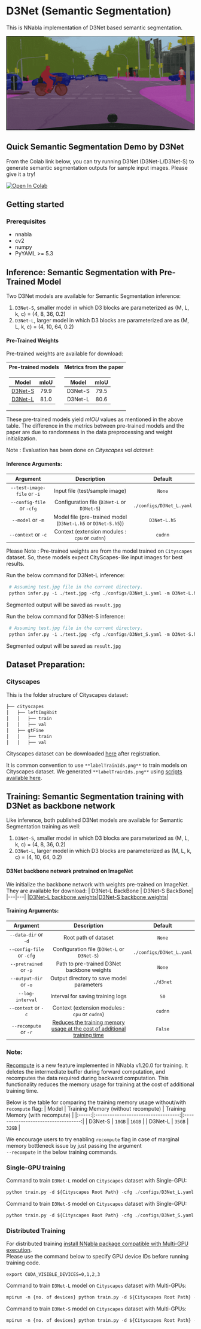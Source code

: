 # D3Net (Semantic Segmentation)
This is NNabla implementation of D3Net based semantic segmentation.

![demo image](resources/demo.gif)

## Quick Semantic Segmentation Demo by D3Net

From the Colab link below, you can try running D3Net (D3Net-L/D3Net-S) to generate semantic segmentation outputs for sample input images. Please give it a try!

[![Open In Colab](https://colab.research.google.com/assets/colab-badge.svg)](https://colab.research.google.com/github/sony/ai-research-code/blob/master/d3net/semantic-segmentation/D3Net-Semantic-Segmentation.ipynb)

## Getting started

### Prerequisites
* nnabla 
* cv2
* numpy
* PyYAML >= 5.3

## Inference: Semantic Segmentation with Pre-Trained Model
Two D3Net models are available for Semantic Segmentation inference:
1. `D3Net-S`, smaller model in which D3 blocks are parameterized as (M, L, k, c) = (4, 8, 36, 0.2)
2. `D3Net-L`, larger model in which D3 blocks are parameterized are as (M, L, k, c) = (4, 10, 64, 0.2)

#### Pre-Trained Weights
Pre-trained weights are available for download:

<table>
<tr><th>Pre-trained models</th><th>Metrics from the paper</th></tr>
<tr><td>

| Model | mIoU |
|:-----:|:----:|
| [D3Net-S](https://nnabla.org/pretrained-models/ai-research-code/d3net/semantic-segmentation/D3Net-S.h5) | 79.9 |
| [D3Net-L](https://nnabla.org/pretrained-models/ai-research-code/d3net/semantic-segmentation/D3Net-L.h5) | 81.0 |

</td><td>

| Model | mIoU |
|:-----:|:----:|
| D3Net-S | 79.5 |
| D3Net-L | 80.6 |

</td></tr> </table>

These pre-trained models yield *mIOU* values as mentioned in the above table. The difference in the metrics between pre-trained models and the paper are due to randomness in the data preprocessing and weight initialization.

Note : Evaluation has been done on *Cityscapes val dataset*:
#### Inference Arguments:
| Argument      | Description                                                            | Default      |
|:-------------------:|:---------------------------------------------:|:------------:|
| `--test-image-file` or `-i` | Input file (test/sample image) | `None` |
| `--config-file` or `-cfg` | Configuration file (`D3Net-L` or `D3Net-S`)  | `./configs/D3Net_L.yaml` |
| `--model` or `-m` | Model file (pre-trained model (`D3Net-L.h5` or `D3Net-S.h5`)) | `D3Net-L.h5` |
| `--context` or `-c` | Context (extension modules : `cpu` or `cudnn`) | `cudnn` |

Please Note : Pre-trained weights are from the model trained on `Cityscapes` dataset. So, these models expect CityScapes-like input images for best results.

Run the below command for D3Net-L inference:
```python
 # Assuming test.jpg file in the current directory.
 python infer.py -i ./test.jpg -cfg ./configs/D3Net_L.yaml -m D3Net-L.h5 -c cudnn
 ```
Segmented output will be saved as `result.jpg`

Run the below command for D3Net-S inference:
```python
 # Assuming test.jpg file in the current directory.
 python infer.py -i ./test.jpg -cfg ./configs/D3Net_S.yaml -m D3Net-S.h5 -c cudnn
 ```
Segmented output will be saved as `result.jpg`

## Dataset Preparation:
### Cityscapes
This is the folder structure of Cityscapes dataset:
```
├── cityscapes
│   ├── leftImg8bit
│   │   ├── train
│   │   ├── val
│   ├── gtFine
│   │   ├── train
│   │   ├── val
```

Cityscapes dataset can be downloaded [here](https://www.cityscapes-dataset.com/downloads/) after registration.

It is common convention to use `**labelTrainIds.png**` to train models on Cityscapes dataset.
We generated  `**labelTrainIds.png**` using [scripts available here](https://github.com/open-mmlab/mmsegmentation/blob/master/docs/dataset_prepare.md#cityscapes).

## Training: Semantic Segmentation training with D3Net as backbone network
Like inference, both published D3Net models are available for Semantic Segmentation training as well:
1. `D3Net-S`, smaller model in which D3 blocks are parameterized as (M, L, k, c) = (4, 8, 36, 0.2)
2. `D3Net-L`, larger model in which D3 blocks are parameterized as (M, L, k, c) = (4, 10, 64, 0.2)

#### D3Net backbone network pretrained on ImageNet
We initialize the backbone network with weights pre-trained on ImageNet. They are available for download:
| D3Net-L BackBone | D3Net-S BackBone|
|---|---|
|[D3Net-L backbone weights](https://nnabla.org/pretrained-models/ai-research-code/d3net/semantic-segmentation/D3Net-L-pretrained-backbone.h5)|[D3Net-S backbone weights](https://nnabla.org/pretrained-models/ai-research-code/d3net/semantic-segmentation/D3Net-S-pretrained-backbone.h5)|

#### Training Arguments:
| Argument      | Description                                                            | Default      |
|:-------------------:|:---------------------------------------------:|:------------:|
| `--data-dir` or `-d` | Root path of dataset | `None` |
| `--config-file` or `-cfg` | Configuration file (`D3Net-L` or `D3Net-S`) | `./configs/D3Net_L.yaml` |
| `--pretrained` or `-p` | Path to pre-trained D3Net backbone weights | `None` |
| `--output-dir` or `-o` | Output directory to save model parameters | `./d3net` |
| `--log-interval` | Interval for saving training logs | `50` |
| `--context` or `-c` | Context (extension modules : `cpu` or `cudnn`) | `cudnn` |
| `--recompute` or `-r` | [Reduces the training memory usage at the cost of additional training time](https://blog.nnabla.org/release/v1-20-0/) | `False` |

### Note:
[Recompute](https://nnabla.readthedocs.io/en/latest/python/api/variable.html?highlight=recompute#nnabla.Variable.recompute) is a new feature implemented in NNabla v1.20.0 for training. It deletes the intermediate buffer during forward computation, and recomputes the data required during backward computation. This functionality reduces the memory usage for training at the cost of additional training time.  

Below is the table for comparing the training memory usage without/with `recompute` flag:
| Model | Training Memory (without recompute) | Training Memory (with recompute) |
|:-----:|:-----------------------------------:|:-----------------------------------:|
| D3Net-S | `18GB` | `16GB` |
| D3Net-L | `35GB` | `32GB` |

We encourage users to try enabling `recompute` flag in case of marginal memory bottleneck issue by just passing the argument  
`--recompute` in the below training commands.

### Single-GPU training

Command to train `D3Net-L` model on `Cityscapes` dataset with Single-GPU:
```python
python train.py -d ${Cityscapes Root Path} -cfg ./configs/D3Net_L.yaml -p ${Path to downloaded pretrained weights} -o ./d3net-l -c cudnn
 ```
Command to train `D3Net-S` model on `Cityscapes` dataset with Single-GPU:
```python
python train.py -d ${Cityscapes Root Path} -cfg ./configs/D3Net_S.yaml -p ${Path to downloaded pretrained weights} -o ./d3net-s -c cudnn
 ```

### Distributed Training
For distributed training [install NNabla package compatible with Multi-GPU execution](https://nnabla.readthedocs.io/en/latest/python/pip_installation_cuda.html#pip-installation-distributed).  
Please use the command below to specify GPU device IDs before running training code.
```
export CUDA_VISIBLE_DEVICES=0,1,2,3
```
Command to train `D3Net-L` model on `Cityscapes` dataset with Multi-GPUs:
```python
mpirun -n {no. of devices} python train.py -d ${Cityscapes Root Path} -cfg ./configs/D3Net_L.yaml -p ${Path to downloaded pretrained weights} -o ./d3net-l -c cudnn
 ```
Command to train `D3Net-S` model on `Cityscapes` dataset with Multi-GPUs:
```python
mpirun -n {no. of devices} python train.py -d ${Cityscapes Root Path} -cfg ./configs/D3Net_S.yaml -p ${Path to downloaded pretrained weights} -o ./d3net-s -c cudnn
 ```
 